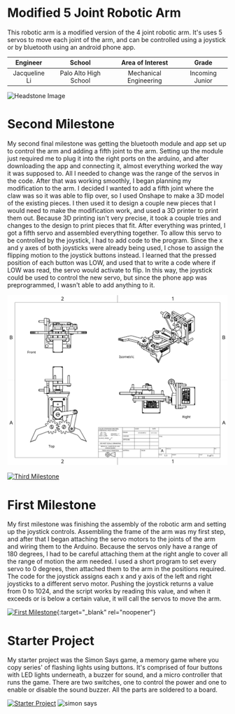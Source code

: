 ﻿# Modified 5 Joint Robotic Arm
This robotic arm is a modified version of the 4 joint robotic arm. It's uses 5 servos to move each joint of the arm, and can be controlled using a joystick or by bluetooth using an android phone app. 

| **Engineer** | **School** | **Area of Interest** | **Grade** |
|:--:|:--:|:--:|:--:|
| Jacqueline Li | Palo Alto High School | Mechanical Engineering | Incoming Junior

![Headstone Image](https://lh3.googleusercontent.com/pw/AM-JKLWvRZPySKtNMw2l8cFQgy0hguL3NRoTFVlV7KkOgYxTWD3nOlJwgJsVo3F3tkhdnyeY9Ajf88zYGMP5llmJCRMDiq_inE7K75EN8vGzypXLCgeLmKIJpN6nrvHO3c4rvDGbwAylgRGtgEn-LO_HIu4=s943-no?authuser=0)

# Second Milestone
My second final milestone was getting the bluetooth module and app set up to control the arm and adding a fifth joint to the arm. Setting up the module just required me to plug it into the right ports on the arduino, and after downloading the app and connecting it, almost everything worked the way it was supposed to. All I needed to change was the range of the servos in the code. After that was working smoothly, I began planning my modification to the arm. I decided I wanted to add a fifth joint where the claw was so it was able to flip over, so I used Onshape to make a 3D model of the existing pieces. I then used it to design a couple new pieces that I would need to make the modification work, and used a 3D printer to print them out. Because 3D printing isn't very precise, it took a couple tries and changes to the design to print pieces that fit. After everything was printed, I got a fifth servo and assembled everything together. To allow this servo to be controlled by the joystick, I had to add code to the program. Since the x and y axes of both joysticks were already being used, I chose to assign the flipping motion to the joystick buttons instead. I learned that the pressed position of each button was LOW, and used that to write a code where if LOW was read, the servo would activate to flip. In this way, the joystick could be used to control the new servo, but since the phone app was preprogrammed, I wasn't able to add anything to it.

![CAD file](https://github.com/BlueStamp-Engineering-2022/Jacqueline_BSE_project/blob/gh-pages/Assembly%201%20Drawing%201.png?raw=true)

[![Third Milestone](https://img.youtube.com/vi/bG9p_Jvv62I/maxresdefault.jpg)](https://www.youtube.com/watch?v=bG9p_Jvv62I&ab_channel=BlueStampEng)

# First Milestone
  
My first milestone was finishing the assembly of the robotic arm and setting up the joystick controls. Assembling the frame of the arm was my first step, and after that I began attaching the servo motors to the joints of the arm and wiring them to the Arduino. Because the servos only have a range of 180 degrees, I had to be careful attaching them at the right angle to cover all the range of motion the arm needed. I used a short program to set every servo to 0 degrees, then attached them to the arm in the positions required. The code for the joystick assigns each x and y axis of the left and right joysticks to a different servo motor. Pushing the joystick returns a value from 0 to 1024, and the script works by reading this value, and when it exceeds or is below a certain value, it will call the servos to move the arm. 

[![First Milestone](https://i3.ytimg.com/vi/Qqwz8_yHCeY/maxresdefault.jpg)](https://www.youtube.com/watch?v=Qqwz8_yHCeY&ab_channel=BlueStampEng "First Milestone"){:target="_blank" rel="noopener"}

# Starter Project
  
My starter project was the Simon Says game, a memory game where you copy series' of flashing lights using buttons. It's comprised of four buttons with LED lights underneath, a buzzer for sound, and a micro controller that runs the game. There are two switches, one to control the power and one to enable or disable the sound buzzer. All the parts are soldered to a board. 

[![Starter Project](https://i3.ytimg.com/vi/HAckeBsume0/maxresdefault.jpg)](https://www.youtube.com/watch?v=HAckeBsume0&ab_channel=BlueStampEng)
![simon says](https://cdn.sparkfun.com//assets/parts/5/1/5/0/SparkFun_Simon_Says_-_Through-Hole_Soldering_Kit-03.jpg)

